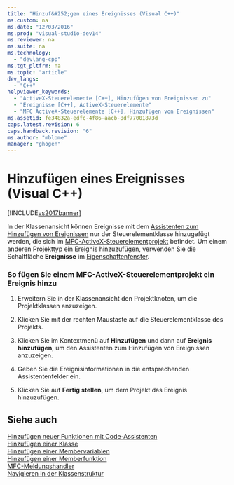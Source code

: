 ```yaml
---
title: "Hinzuf&#252;gen eines Ereignisses (Visual C++)"
ms.custom: na
ms.date: "12/03/2016"
ms.prod: "visual-studio-dev14"
ms.reviewer: na
ms.suite: na
ms.technology: 
  - "devlang-cpp"
ms.tgt_pltfrm: na
ms.topic: "article"
dev_langs: 
  - "C++"
helpviewer_keywords: 
  - "ActiveX-Steuerelemente [C++], Hinzufügen von Ereignissen zu"
  - "Ereignisse [C++], ActiveX-Steuerelemente"
  - "MFC ActiveX-Steuerelemente [C++], Hinzufügen von Ereignissen"
ms.assetid: fe34832a-edfc-4f86-aacb-8df77001873d
caps.latest.revision: 6
caps.handback.revision: "6"
ms.author: "mblome"
manager: "ghogen"
---
```

# Hinzuf&#252;gen eines Ereignisses (Visual C++)
[!INCLUDE[vs2017banner](../assembler/inline/includes/vs2017banner.md)]

In der Klassenansicht können Ereignisse mit dem [Assistenten zum Hinzufügen von Ereignissen](../ide/add-event-wizard.md) nur der Steuerelementklasse hinzugefügt werden, die sich im [MFC\-ActiveX\-Steuerelementprojekt](../mfc/reference/creating-an-mfc-activex-control.md) befindet.  Um einem anderen Projekttyp ein Ereignis hinzuzufügen, verwenden Sie die Schaltfläche **Ereignisse** im [Eigenschaftenfenster](../Topic/Properties%20Window.md).  
  
### So fügen Sie einem MFC\-ActiveX\-Steuerelementprojekt ein Ereignis hinzu  
  
1.  Erweitern Sie in der Klassenansicht den Projektknoten, um die Projektklassen anzuzeigen.  
  
2.  Klicken Sie mit der rechten Maustaste auf die Steuerelementklasse des Projekts.  
  
3.  Klicken Sie im Kontextmenü auf **Hinzufügen** und dann auf **Ereignis hinzufügen**, um den Assistenten zum Hinzufügen von Ereignissen anzuzeigen.  
  
4.  Geben Sie die Ereignisinformationen in die entsprechenden Assistentenfelder ein.  
  
5.  Klicken Sie auf **Fertig stellen**, um dem Projekt das Ereignis hinzuzufügen.  
  
## Siehe auch  
 [Hinzufügen neuer Funktionen mit Code\-Assistenten](../ide/adding-functionality-with-code-wizards-cpp.md)   
 [Hinzufügen einer Klasse](../ide/adding-a-class-visual-cpp.md)   
 [Hinzufügen einer Membervariablen](../ide/adding-a-member-variable-visual-cpp.md)   
 [Hinzufügen einer Memberfunktion](../ide/adding-a-member-function-visual-cpp.md)   
 [MFC\-Meldungshandler](../mfc/reference/adding-an-mfc-message-handler.md)   
 [Navigieren in der Klassenstruktur](../ide/navigating-the-class-structure-visual-cpp.md)